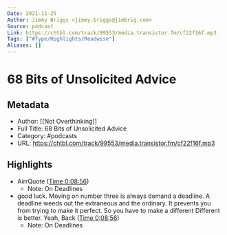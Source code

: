 ```yaml
---
Date: 2021-11-25
Author: Jimmy Briggs <jimmy.briggs@jimbrig.com>
Source: podcast
Link: https://chtbl.com/track/99553/media.transistor.fm/cf22f16f.mp3
Tags: ["#Type/Highlights/Readwise"]
Aliases: []
---
```

# 68 Bits of Unsolicited Advice

## Metadata
- Author: [[Not Overthinking]]
- Full Title: 68 Bits of Unsolicited Advice
- Category: #podcasts
- URL: https://chtbl.com/track/99553/media.transistor.fm/cf22f16f.mp3

## Highlights
- AirrQuote ([Time 0:08:56](https://www.airr.io/quote/5f37243aa7c7e0ae0a99a87e))
    - Note: On Deadlines
- good luck. Moving on number three is always demand a deadline. A deadline weeds out the extraneous and the ordinary. It prevents you from trying to make it perfect. So you have to make a different Different is better. Yeah, Back ([Time 0:08:56](https://www.airr.io/quote/5edc26024a3a2c2245473960))
    - Note: On Deadlines
